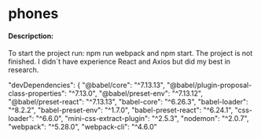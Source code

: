 # phones
#### Descripction:
To start the project run:
npm run webpack and npm start.
The project is not finished. I didn´t have experience React and Axios but did my best in research.

 
 "devDependencies": {
     "@babel/core": "^7.13.13",
    "@babel/plugin-proposal-class-properties": "^7.13.0",
    "@babel/preset-env": "^7.13.12",
    "@babel/preset-react": "^7.13.13",
    "babel-core": "^6.26.3",
    "babel-loader": "^8.2.2",
    "babel-preset-env": "^1.7.0",
    "babel-preset-react": "^6.24.1",
    "css-loader": "^6.6.0",
    "mini-css-extract-plugin": "^2.5.3",
    "nodemon": "^2.0.7",
    "webpack": "^5.28.0",
    "webpack-cli": "^4.6.0"
